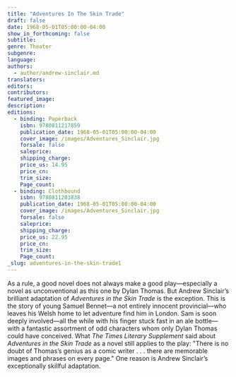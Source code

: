 ```yaml
---
title: "Adventures In The Skin Trade"
draft: false
date: 1968-05-01T05:00:00-04:00
show_in_forthcoming: false
subtitle:
genre: Theater
subgenre:
language:
authors:
  - author/andrew-sinclair.md
translators:
editors:
contributors:
featured_image:
description:
editions:
  - binding: Paperback
    isbn: 9780811217859
    publication_date: 1968-05-01T05:00:00-04:00
    cover_image: /images/Adventures_Sinclair.jpg
    forsale: false
    saleprice:
    shipping_charge:
    price_us: 14.95
    price_cn:
    trim_size:
    Page_count:
  - binding: Clothbound
    isbn: 9780811203838
    publication_date: 1968-05-01T05:00:00-04:00
    cover_image: /images/Adventures_Sinclair.jpg
    forsale: false
    saleprice:
    shipping_charge:
    price_us: 22.95
    price_cn:
    trim_size:
    Page_count:
_slug: adventures-in-the-skin-trade1
---
```


As a rule, a good novel does not always make a good play––especially a novel as unconventional as this one by Dylan Thomas. But Andrew Sinclair’s brilliant adaptation of _Adventures in the Skin Trade_ is the exception. This is the story of young Samuel Bennet––a not entirely innocent provincial––who leaves his Welsh home to let adventure find him in London. Sam is soon deeply involved––all the while with his finger stuck fast in an ale bottle––with a fantastic assortment of odd characters whom only Dylan Thomas could have conceived. What _The Times Literary Supplement_ said about _Adventures in the Skin Trade_ as a novel still applies to the play: "There is no doubt of Thomas’s genius as a comic writer . . . there are memorable images and phrases on every page." One reason is Andrew Sinclair’s exceptionally skillful adaptation.

